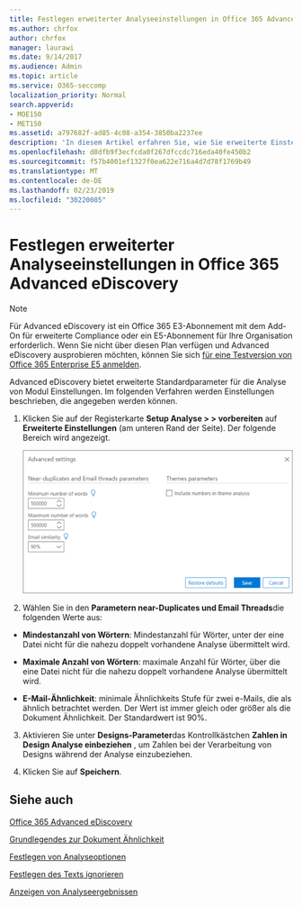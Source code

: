 ```yaml
---
title: Festlegen erweiterter Analyseeinstellungen in Office 365 Advanced eDiscovery
ms.author: chrfox
author: chrfox
manager: laurawi
ms.date: 9/14/2017
ms.audience: Admin
ms.topic: article
ms.service: O365-seccomp
localization_priority: Normal
search.appverid:
- MOE150
- MET150
ms.assetid: a797682f-ad85-4c08-a354-3850ba2237ee
description: 'In diesem Artikel erfahren Sie, wie Sie erweiterte Einstellungen wie near-Duplicates, e-Mail-Threads und Designs für den Analyseprozess in Office 365 Advanced eDiscovery konfigurieren. '
ms.openlocfilehash: d8dfb9f3ecfcda0f267dfccdc716eda40fe450b2
ms.sourcegitcommit: f57b4001ef1327f0ea622e716a4d7d78f1769b49
ms.translationtype: MT
ms.contentlocale: de-DE
ms.lasthandoff: 02/23/2019
ms.locfileid: "30220085"
---
```

# <a name="set-analyze-advanced-settings-in-office-365-advanced-ediscovery"></a>Festlegen erweiterter Analyseeinstellungen in Office 365 Advanced eDiscovery

> [!NOTE]
> Für Advanced eDiscovery ist ein Office 365 E3-Abonnement mit dem Add-On für erweiterte Compliance oder ein E5-Abonnement für Ihre Organisation erforderlich. Wenn Sie nicht über diesen Plan verfügen und Advanced eDiscovery ausprobieren möchten, können Sie sich [für eine Testversion von Office 365 Enterprise E5 anmelden](https://go.microsoft.com/fwlink/p/?LinkID=698279). 
  
Advanced eDiscovery bietet erweiterte Standardparameter für die Analyse von Modul Einstellungen. Im folgenden Verfahren werden Einstellungen beschrieben, die angegeben werden können.
  
1. Klicken Sie auf der Registerkarte **Setup Analyse \> \> vorbereiten** auf **Erweiterte Einstellungen** (am unteren Rand der Seite). Der folgende Bereich wird angezeigt. 
    
    ![Analysieren erweiterter Einstellungen festlegen](media/c9ea3017-e19a-456b-a742-c3d07121a3f6.png)
  
2. Wählen Sie in den **Parametern near-Duplicates und Email Threads**die folgenden Werte aus:
    
  - **Mindestanzahl von Wörtern**: Mindestanzahl für Wörter, unter der eine Datei nicht für die nahezu doppelt vorhandene Analyse übermittelt wird. 
    
  - **Maximale Anzahl von Wörtern**: maximale Anzahl für Wörter, über die eine Datei nicht für die nahezu doppelt vorhandene Analyse übermittelt wird.
    
  - **E-Mail-Ähnlichkeit**: minimale Ähnlichkeits Stufe für zwei e-Mails, die als ähnlich betrachtet werden. Der Wert ist immer gleich oder größer als die Dokument Ähnlichkeit. Der Standardwert ist 90%.
    
3. Aktivieren Sie unter **Designs-Parameter**das Kontrollkästchen **Zahlen in Design Analyse einbeziehen** , um Zahlen bei der Verarbeitung von Designs während der Analyse einzubeziehen. 
    
4. Klicken Sie auf **Speichern**. 
    
## <a name="see-also"></a>Siehe auch

[Office 365 Advanced eDiscovery](office-365-advanced-ediscovery.md)
  
[Grundlegendes zur Dokument Ähnlichkeit](understand-document-similarity-in-advanced-ediscovery.md)
  
[Festlegen von Analyseoptionen](set-analyze-options-in-advanced-ediscovery.md)
  
[Festlegen des Texts ignorieren](set-ignore-text-in-advanced-ediscovery.md)
  
[Anzeigen von Analyseergebnissen](view-analyze-results-in-advanced-ediscovery.md)

